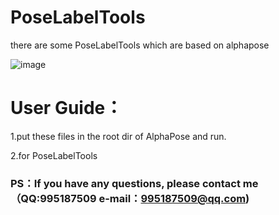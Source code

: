 # PoseLabelTools
there are some PoseLabelTools which are based on alphapose

![image](https://github.com/lightfate/PoseLabelTools/master/images/myLabelTools-GUI.jpg)

# User Guide：

1.put these files in the root dir of AlphaPose and run.

2.for PoseLabelTools


### PS：If you have any questions, please contact me（QQ:995187509 e-mail：995187509@qq.com)

